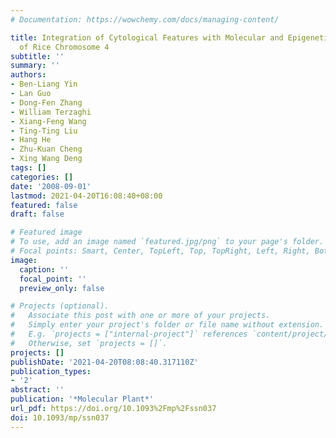 ```yaml
---
# Documentation: https://wowchemy.com/docs/managing-content/

title: Integration of Cytological Features with Molecular and Epigenetic Properties
  of Rice Chromosome 4
subtitle: ''
summary: ''
authors:
- Ben-Liang Yin
- Lan Guo
- Dong-Fen Zhang
- William Terzaghi
- Xiang-Feng Wang
- Ting-Ting Liu
- Hang He
- Zhu-Kuan Cheng
- Xing Wang Deng
tags: []
categories: []
date: '2008-09-01'
lastmod: 2021-04-20T16:08:40+08:00
featured: false
draft: false

# Featured image
# To use, add an image named `featured.jpg/png` to your page's folder.
# Focal points: Smart, Center, TopLeft, Top, TopRight, Left, Right, BottomLeft, Bottom, BottomRight.
image:
  caption: ''
  focal_point: ''
  preview_only: false

# Projects (optional).
#   Associate this post with one or more of your projects.
#   Simply enter your project's folder or file name without extension.
#   E.g. `projects = ["internal-project"]` references `content/project/deep-learning/index.md`.
#   Otherwise, set `projects = []`.
projects: []
publishDate: '2021-04-20T08:08:40.317110Z'
publication_types:
- '2'
abstract: ''
publication: '*Molecular Plant*'
url_pdf: https://doi.org/10.1093%2Fmp%2Fssn037
doi: 10.1093/mp/ssn037
---
```

